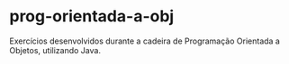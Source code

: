 # prog-orientada-a-obj
Exercícios desenvolvidos durante a cadeira de Programação Orientada a Objetos, utilizando Java.
